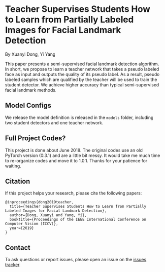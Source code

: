 # Teacher Supervises Students How to Learn from Partially Labeled Images for Facial Landmark Detection
By Xuanyi Dong, Yi Yang

This paper presents a semi-supervised facial landmark detection algorithm.
In short, we propose to learn a teacher network that takes a pseudo labeled face as input and outputs the quality of its pseudo label. As a result, pseudo labeled samples which are qualified by the teacher will be used to train the student detector. We achieve higher accuracy than typical semi-supervised facial landmark methods.

## Model Configs

We release the model definition is released in the `models` folder, including two student detectors and one teacher network.

## Full Project Codes?

This project is done about June 2018. The original codes use an old PyTorch version (0.3.1) and are a little bit messy. It would take me much time to re-organize codes and move it to 1.0.1. Thanks for your patience for waiting.

## Citation
If this project helps your research, please cite the following papers:
```
@inproceedings{dong2019teacher,
  title={Teacher Supervises Students How to Learn from Partially Labeled Images for Facial Landmark Detection},
  author={Dong, Xuanyi and Yang, Yi},
  booktitle={Proceedings of the IEEE International Conference on Computer Vision (ICCV)},
  year={2019}
}
```


## Contact
To ask questions or report issues, please open an issue on the [issues tracker](https://github.com/D-X-Y/landmark-detection/issues).
